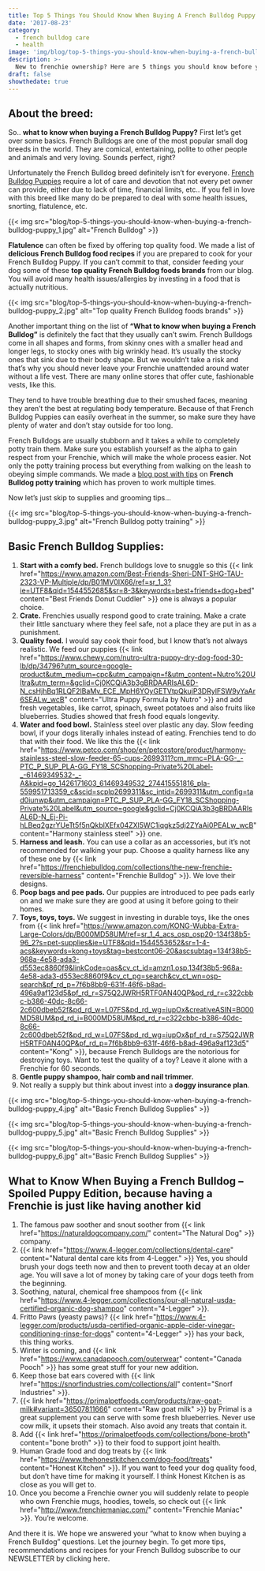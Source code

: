 ```yaml
---
title: Top 5 Things You Should Know When Buying A French Bulldog Puppy | Ethical Frenchie
date: '2017-08-23'
category:
  - french bulldog care
  - health
image: 'img/blog/top-5-things-you-should-know-when-buying-a-french-bulldog-puppy_hero.jpg'
description: >-
  New to frenchie ownership? Here are 5 things you should know before you decide on a french bulldog puppy.
draft: false
showthedate: true
---
```


## About the breed:
So.. **what to know when buying a French Bulldog Puppy?** First let’s get over some basics. French Bulldogs are one of the most popular small dog breeds in the world. They are comical, entertaining, polite to other people and animals and very loving. Sounds perfect, right?

Unfortunately the French Bulldog breed definitely isn’t for everyone. <a href="https://ethicalfrenchie.com/puppies/">French Bulldog Puppies</a> require a lot of care and devotion that not every pet owner can provide, either due to lack of time, financial limits, etc.. If you fell in love with this breed like many do be prepared to deal with some health issues, snorting, flatulence, etc.

{{< img src="blog/top-5-things-you-should-know-when-buying-a-french-bulldog-puppy_1.jpg" alt="French Bulldog" >}}

**Flatulence** can often be fixed by offering top quality food. We made a list of **delicious French Bulldog food recipes** if you are prepared to cook for your French Bulldog Puppy. If you can’t commit to that, consider feeding your dog some of these **top quality French Bulldog foods brands** from our blog. You will avoid many health issues/allergies by investing in a food that is actually nutritious.

{{< img src="blog/top-5-things-you-should-know-when-buying-a-french-bulldog-puppy_2.jpg" alt="Top quality French Bulldog foods brands" >}}

Another important thing on the list of **“What to know when buying a French Bulldog”** is definitely the fact that they usually can’t swim. French Bulldogs come in all shapes and forms, from skinny ones with a smaller head and longer legs, to stocky ones with big wrinkly head. It’s usually the stocky ones that sink due to their body shape. But we wouldn’t take a risk and that’s why you should never leave your Frenchie unattended around water without a life vest. There are many online stores that offer cute, fashionable vests, like this.

They tend to have trouble breathing due to their smushed faces, meaning they aren’t the best at regulating body temperature. Because of that French Bulldog Puppies can easily overheat in the summer, so make sure they have plenty of water and don’t stay outside for too long.

French Bulldogs are usually stubborn and it takes a while to completely potty train them. Make sure you establish yourself as the alpha to gain respect from your Frenchie, which will make the whole process easier. Not only the potty training process but everything from walking on the leash to obeying simple commands. We made a <a href="https://ethicalfrenchie.com/potty-train-your-frenchie/">blog post with tips</a> on **French Bulldog potty training** which has proven to work multiple times.

Now let’s just skip to supplies and grooming tips…

{{< img src="blog/top-5-things-you-should-know-when-buying-a-french-bulldog-puppy_3.jpg" alt="French Bulldog potty training" >}}

## Basic French Bulldog Supplies:
1. **Start with a comfy bed.** French bulldogs love to snuggle so this {{< link href="https://www.amazon.com/Best-Friends-Sheri-DNT-SHG-TAU-2323-VP-Multiple/dp/B01MV0IX66/ref=sr_1_3?ie=UTF8&qid=1544552685&sr=8-3&keywords=best+friends+dog+bed" content="Best Friends Donut Cuddler" >}} one is always a popular choice.
2. **Crate.** Frenchies usually respond good to crate training. Make a crate their little sanctuary where they feel safe, not a place they are put in as a punishment.
3. **Quality food.** I would say cook their food, but I know that’s not always realistic. We feed our puppies {{< link href="https://www.chewy.com/nutro-ultra-puppy-dry-dog-food-30-lb/dp/34796?utm_source=google-product&utm_medium=cpc&utm_campaign=f&utm_content=Nutro%20Ultra&utm_term=&gclid=Cj0KCQiA3b3gBRDAARIsAL6D-N_csHjhBq1RLQF2lBaMv_ECE_MpH6YOyGETVtpQkujP3DRylFSW9yYaAr6SEALw_wcB" content="Ultra Puppy Formula by Nutro" >}} and add fresh vegetables, like carrot, spinach, sweet potatoes and also fruits like blueberries. Studies showed that fresh food equals longevity.
4. **Water and food bowl.** Stainless steel over plastic any day. Slow feeding bowl, if your dogs literally inhales instead of eating. Frenchies tend to do that with their food. We like this the {{< link href="https://www.petco.com/shop/en/petcostore/product/harmony-stainless-steel-slow-feeder-65-cups-2699311?cm_mmc=PLA-GG-_-PTC_P_SUP_PLA-GG_FY18_SCShopping-Private%20Label-_-61469349532-_-A&kpid=go_1426171603_61469349532_274415551816_pla-559951713359_c&scid=scplp2699311&sc_intid=2699311&utm_config=tad0iunwp&utm_campaign=PTC_P_SUP_PLA-GG_FY18_SCShopping-Private%20Label&utm_source=google&gclid=Cj0KCQiA3b3gBRDAARIsAL6D-N_Ej-Pi-hLBeq2gzrYUeTt5f5nQkblXEfx04ZXl5WC1iqgkz5dj2ZYaAi0PEALw_wcB" content="Harmony stainless steel" >}} one.
5. **Harness and leash.** You can use a collar as an accessories, but it’s not recommended for walking your pup. Choose a quality harness like any of these one by {{< link href="https://frenchiebulldog.com/collections/the-new-frenchie-reversible-harness" content="Frenchie Bulldog" >}}. We love their designs.
6. **Poop bags and pee pads.** Our puppies are introduced to pee pads early on and we make sure they are good at using it before going to their homes.
7. **Toys, toys, toys.** We suggest in investing in durable toys, like the ones from {{< link href="https://www.amazon.com/KONG-Wubba-Extra-Large-Colors/dp/B000MD58UM/ref=sr_1_4_acs_osp_osp20-134f38b5-96_2?s=pet-supplies&ie=UTF8&qid=1544553652&sr=1-4-acs&keywords=kong+toys&tag=bestcont06-20&ascsubtag=134f38b5-968a-4e58-ada3-d553ec8860f9&linkCode=oas&cv_ct_id=amzn1.osp.134f38b5-968a-4e58-ada3-d553ec8860f9&cv_ct_pg=search&cv_ct_wn=osp-search&pf_rd_p=7f6b8bb9-631f-46f6-b8ad-496a9af123d5&pf_rd_r=S75Q2JWRH5RTF0AN40QP&pd_rd_r=c322cbbc-b386-40dc-8c66-2c600dbeb52f&pd_rd_w=L07FS&pd_rd_wg=iupOx&creativeASIN=B000MD58UM&pd_rd_i=B000MD58UM&pd_rd_r=c322cbbc-b386-40dc-8c66-2c600dbeb52f&pd_rd_w=L07FS&pd_rd_wg=iupOx&pf_rd_r=S75Q2JWRH5RTF0AN40QP&pf_rd_p=7f6b8bb9-631f-46f6-b8ad-496a9af123d5" content="Kong" >}}, because French Bulldogs are the notorious for destroying toys. Want to test the quality of a toy? Leave it alone with a Frenchie for 60 seconds.
8. **Gentle puppy shampoo, hair comb and nail trimmer.**
9. Not really a supply but think about invest into a **doggy insurance plan**.

{{< img src="blog/top-5-things-you-should-know-when-buying-a-french-bulldog-puppy_4.jpg" alt="Basic French Bulldog Supplies" >}}

{{< img src="blog/top-5-things-you-should-know-when-buying-a-french-bulldog-puppy_5.jpg" alt="Basic French Bulldog Supplies" >}}

{{< img src="blog/top-5-things-you-should-know-when-buying-a-french-bulldog-puppy_6.jpg" alt="Basic French Bulldog Supplies" >}}

## What to Know When Buying a French Bulldog – Spoiled Puppy Edition, because having a Frenchie is just like having another kid
1. The famous paw soother and snout soother from {{< link href="https://naturaldogcompany.com/" content="The Natural Dog" >}} company.
2. {{< link href="https://www.4-legger.com/collections/dental-care" content="Natural dental care kits from 4-Legger." >}} Yes, you should brush your dogs teeth now and then to prevent tooth decay at an older age. You will save a lot of money by taking care of your dogs teeth from the beginning.
3. Soothing, natural, chemical free shampoos from {{< link href="https://www.4-legger.com/collections/our-all-natural-usda-certified-organic-dog-shampoo" content="4-Legger" >}}.
4. Fritto Paws (yeasty paws)? {{< link href="https://www.4-legger.com/products/usda-certified-organic-apple-cider-vinegar-conditioning-rinse-for-dogs" content="4-Legger" >}} has your back, this thing works.
5. Winter is coming, and {{< link href="https://www.canadapooch.com/outerwear" content="Canada Pooch" >}} has some great stuff for your new addition.
6. Keep those bat ears covered with {{< link href="https://snorfindustries.com/collections/all" content="Snorf Industries" >}}.
7. {{< link href="https://primalpetfoods.com/products/raw-goat-milk#variant=36507811666" content="Raw goat milk" >}} by Primal is a great supplement you can serve with some fresh blueberries. Never use cow milk, it upsets their stomach. Also avoid any treats that contain it.
8. Add {{< link href="https://primalpetfoods.com/collections/bone-broth" content="bone broth" >}} to their food to support joint health.
9. Human Grade food and dog treats by {{< link href="https://www.thehonestkitchen.com/dog-food/treats" content="Honest Kitchen" >}}. If you want to feed your dog quality food, but don’t have time for making it yourself. I think Honest Kitchen is as close as you will get to.
10. Once you become a Frenchie owner you will suddenly relate to people who own Frenchie mugs, hoodies, towels, so check out {{< link href="http://www.frenchiemaniac.com/" content="Frenchie Maniac" >}}. You’re welcome.

And there it is. We hope we answered your “what to know when buying a French Bulldog” questions. Let the journey begin. To get more tips, recommendations and recipes for your French Bulldog subscribe to our NEWSLETTER by clicking here.
